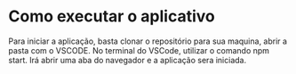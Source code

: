 # Como executar o aplicativo

Para iniciar a aplicação, basta clonar o repositório para sua maquina, abrir a pasta com o VSCODE. No terminal do VSCode, utilizar o comando npm start. Irá abrir uma aba do navegador e a aplicação sera iniciada.
